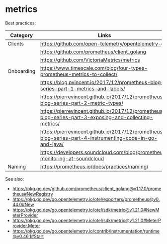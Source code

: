 # metrics

Best practices:

| Category   | Links                                                                                                    |
| ---------- | -------------------------------------------------------------------------------------------------------- |
| Clients    | https://github.com/open-telemetry/opentelemetry-go                                                       |
|            | https://github.com/prometheus/client_golang                                                              |
|            | https://github.com/VictoriaMetrics/metrics                                                               |
| Onboarding | https://www.timescale.com/blog/four-types-prometheus-metrics-to-collect/                                 |
|            | https://blog.pvincent.io/2017/12/prometheus-blog-series-part-1-metrics-and-labels/                       |
|            | https://pierrevincent.github.io/2017/12/prometheus-blog-series-part-2-metric-types/                      |
|            | https://pierrevincent.github.io/2017/12/prometheus-blog-series-part-3-exposing-and-collecting-metrics/   |
|            | https://pierrevincent.github.io/2017/12/prometheus-blog-series-part-4-instrumenting-code-in-go-and-java/ |
|            | https://developers.soundcloud.com/blog/prometheus-monitoring-at-soundcloud                               |
| Naming     | https://prometheus.io/docs/practices/naming/                                                             |

See also:
- https://pkg.go.dev/github.com/prometheus/client_golang@v1.17.0/prometheus#NewRegistry
- https://pkg.go.dev/go.opentelemetry.io/otel/exporters/prometheus@v0.44.0#New
- https://pkg.go.dev/go.opentelemetry.io/otel/sdk/metric@v1.21.0#NewMeterProvider
- https://pkg.go.dev/go.opentelemetry.io/otel/sdk/metric@v1.21.0#MeterProvider.Meter
- https://pkg.go.dev/go.opentelemetry.io/contrib/instrumentation/runtime@v0.46.1#Start